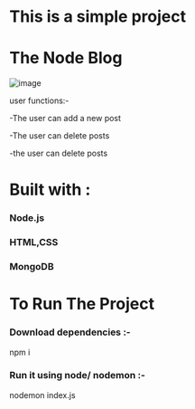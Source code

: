 # This is a simple project

# The Node Blog

![image](https://github.com/EtzioEjjo/TheNodeBlog/assets/59229723/eb3e8ac3-d8f3-4535-8b6d-0120a5b154c7)

user functions:-

-The user can add a new post

-The user can delete posts

-the user can delete posts

# Built with :

### Node.js

### HTML,CSS

### MongoDB


# To Run The Project

### Download dependencies :-

 npm i

### Run it using node/ nodemon :-

nodemon index.js





